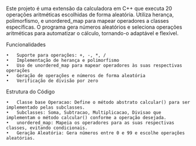 Este projeto é uma extensão da calculadora em C++ que executa 20 operações aritméticas escolhidas de forma aleatória.
Utiliza herança, polimorfismo, e unordered_map para mapear operadores a classes específicas. 
O programa gera números aleatórios e seleciona operações aritméticas para automatizar o cálculo, tornando-o adaptável e flexível.

Funcionalidades

	•	Suporte para operações: +, -, *, /
	•	Implementação de herança e polimorfismo
	•	Uso de unordered_map para mapear operadores às suas respectivas operações
	•	Geração de operações e números de forma aleatória
	•	Verificação de divisão por zero

Estrutura do Código

	•	Classe base Operacao: Define o método abstrato calcular() para ser implementado pelas subclasses.
	•	Subclasses: Soma, Subtracao, Multiplicacao, Divisao que implementam o método calcular() conforme a operação desejada.
	•	unordered_map: Mapeia os operadores para as suas respectivas classes, evitando condicionais.
	•	Geração Aleatória: Gera números entre 0 e 99 e escolhe operações aleatórias.
